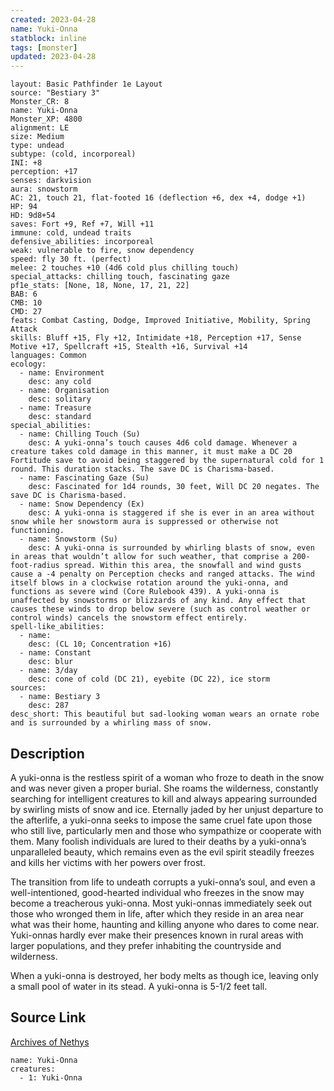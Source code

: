 ```yaml
---
created: 2023-04-28
name: Yuki-Onna
statblock: inline
tags: [monster]
updated: 2023-04-28
---
```

```statblock
layout: Basic Pathfinder 1e Layout
source: "Bestiary 3"
Monster_CR: 8
name: Yuki-Onna
Monster_XP: 4800
alignment: LE
size: Medium
type: undead
subtype: (cold, incorporeal)
INI: +8
perception: +17
senses: darkvision
aura: snowstorm
AC: 21, touch 21, flat-footed 16 (deflection +6, dex +4, dodge +1)
HP: 94
HD: 9d8+54
saves: Fort +9, Ref +7, Will +11
immune: cold, undead traits
defensive_abilities: incorporeal
weak: vulnerable to fire, snow dependency
speed: fly 30 ft. (perfect)
melee: 2 touches +10 (4d6 cold plus chilling touch)
special_attacks: chilling touch, fascinating gaze
pf1e_stats: [None, 18, None, 17, 21, 22]
BAB: 6
CMB: 10
CMD: 27
feats: Combat Casting, Dodge, Improved Initiative, Mobility, Spring Attack
skills: Bluff +15, Fly +12, Intimidate +18, Perception +17, Sense Motive +17, Spellcraft +15, Stealth +16, Survival +14
languages: Common
ecology:
  - name: Environment
    desc: any cold
  - name: Organisation
    desc: solitary
  - name: Treasure
    desc: standard
special_abilities:
  - name: Chilling Touch (Su)
    desc: A yuki-onna’s touch causes 4d6 cold damage. Whenever a creature takes cold damage in this manner, it must make a DC 20 Fortitude save to avoid being staggered by the supernatural cold for 1 round. This duration stacks. The save DC is Charisma-based.
  - name: Fascinating Gaze (Su)
    desc: Fascinated for 1d4 rounds, 30 feet, Will DC 20 negates. The save DC is Charisma-based.
  - name: Snow Dependency (Ex)
    desc: A yuki-onna is staggered if she is ever in an area without snow while her snowstorm aura is suppressed or otherwise not functioning.
  - name: Snowstorm (Su)
    desc: A yuki-onna is surrounded by whirling blasts of snow, even in areas that wouldn’t allow for such weather, that comprise a 200-foot-radius spread. Within this area, the snowfall and wind gusts cause a -4 penalty on Perception checks and ranged attacks. The wind itself blows in a clockwise rotation around the yuki-onna, and functions as severe wind (Core Rulebook 439). A yuki-onna is unaffected by snowstorms or blizzards of any kind. Any effect that causes these winds to drop below severe (such as control weather or control winds) cancels the snowstorm effect entirely.
spell-like_abilities:
  - name:
    desc: (CL 10; Concentration +16)
  - name: Constant
    desc: blur
  - name: 3/day
    desc: cone of cold (DC 21), eyebite (DC 22), ice storm
sources:
  - name: Bestiary 3
    desc: 287
desc_short: This beautiful but sad-looking woman wears an ornate robe and is surrounded by a whirling mass of snow.
```
## Description
A yuki-onna is the restless spirit of a woman who froze to death in the snow and was never given a proper burial. She roams the wilderness, constantly searching for intelligent creatures to kill and always appearing surrounded by swirling mists of snow and ice. Eternally jaded by her unjust departure to the afterlife, a yuki-onna seeks to impose the same cruel fate upon those who still live, particularly men and those who sympathize or cooperate with them. Many foolish individuals are lured to their deaths by a yuki-onna’s unparalleled beauty, which remains even as the evil spirit steadily freezes and kills her victims with her powers over frost.

The transition from life to undeath corrupts a yuki-onna’s soul, and even a well-intentioned, good-hearted individual who freezes in the snow may become a treacherous yuki-onna. Most yuki-onnas immediately seek out those who wronged them in life, after which they reside in an area near what was their home, haunting and killing anyone who dares to come near. Yuki-onnas hardly ever make their presences known in rural areas with larger populations, and they prefer inhabiting the countryside and wilderness.

When a yuki-onna is destroyed, her body melts as though ice, leaving only a small pool of water in its stead. A yuki-onna is 5-1/2 feet tall.
## Source Link
[Archives of Nethys](https://aonprd.com/MonsterDisplay.aspx?ItemName=Yuki-Onna)
```encounter-table
name: Yuki-Onna
creatures:
  - 1: Yuki-Onna
```

